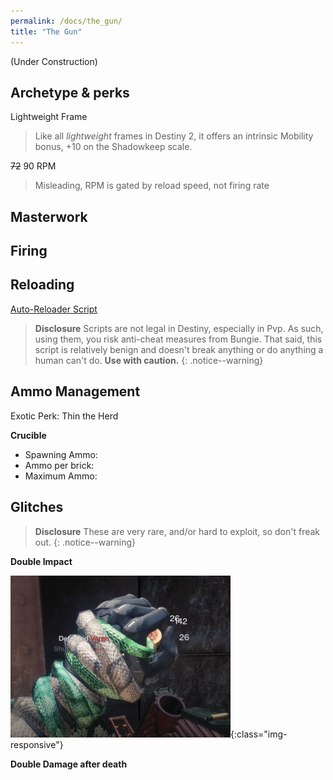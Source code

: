 ```yaml
---
permalink: /docs/the_gun/
title: "The Gun"
---
```


(Under Construction)

## Archetype & perks

Lightweight Frame
> Like all _lightweight_ frames in Destiny 2, it offers an intrinsic Mobility bonus, +10 on the Shadowkeep scale.

~~72~~ 90 RPM
> Misleading, RPM is gated by reload speed, not firing rate

## Masterwork

## Firing

## Reloading

[Auto-Reloader Script](https://www.reddit.com/r/FightingLion/comments/fgl9sm/autolion_v25_weapon_toggle/)

> **Disclosure** Scripts are not legal in Destiny, especially in Pvp. As such, using them, you risk anti-cheat measures from Bungie. That said, this script is relatively benign and doesn't break anything or do anything a human can't do. **Use with caution.**
{: .notice--warning}

## Ammo Management

Exotic Perk: Thin the Herd

**Crucible**

- Spawning Ammo:  
- Ammo per brick:
- Maximum Ammo:

## Glitches

> **Disclosure** These are very rare, and/or hard to exploit, so don't freak out.
{: .notice--warning}

**Double Impact**

![Double Impact Glitch](/assets/images/glitch_double_impact.png){:class="img-responsive"}

**Double Damage after death**
